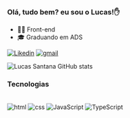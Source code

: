 ### Olá, tudo bem? eu sou o Lucas!✋
- 👨‍💻 Front-end
- 🎓 Graduando em ADS

[![Likedin](https://img.shields.io/badge/LinkedIn-0077B5?style=for-the-badge&logo=linkedin&logoColor=white)](https://www.linkedin.com/in/llucassantana/) 
[![gmail](https://img.shields.io/badge/Gmail-D14836?style=for-the-badge&logo=gmail&logoColor=white)](mailto:lucasmsantana1509@gmail.com?subject=&body=) 

![Lucas Santana GitHub stats](https://github-readme-stats.vercel.app/api?username=llucassantana&show_icons=true&theme=dracula)


### Tecnologias 
<div style="display: inline_block"><br/>
<img align="center" alt="html" src="https://img.shields.io/badge/HTML-239120?style=for-the-badge&logo=html5&logoColor=white"/>
<img align="center" alt="css" src="https://img.shields.io/badge/CSS-239120?&style=for-the-badge&logo=css3&logoColor=white"/>
<img align="center" alt="JavaScript" src="https://img.shields.io/badge/JavaScript-323330?style=for-the-badge&logo=javascript&logoColor=F7DF1E"/>
<img align="center" alt="TypeScript" src="https://img.shields.io/badge/TypeScript-007ACC?style=for-the-badge&logo=typescript&logoColor=white"/>


</div>
